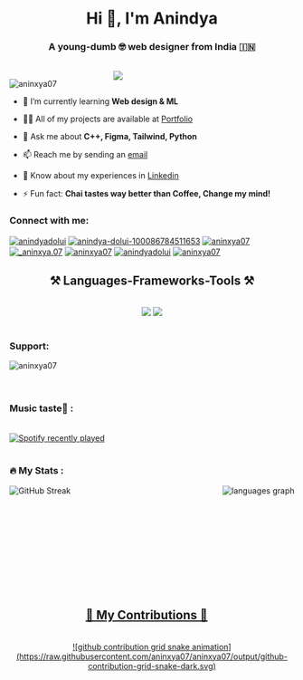 <h1 align="center">Hi 👋, I'm Anindya</h1>
<h3 align="center">A young-dumb 🤓 web designer from India 🇮🇳</h3>
<br/>
<img align="right" width="320" src="https://i.imgflip.com/65efzo.gif"  />
<p align="left"> <img src="https://komarev.com/ghpvc/?username=aninxya07&label=Profile%20views&color=ff69b4&style=flat" alt="aninxya07" /> </p>

- 🌱 I’m currently learning **Web design & ML**

- 👨‍💻 All of my projects are available at [Portfolio](https://aninxya07.github.io/Portfolio/)

- 💬 Ask me about **C++, Figma, Tailwind, Python**

- 📫 Reach me by sending an [email](mailto:aninxya07@gmail.com)

- 📄 Know about my experiences in [Linkedin](https://www.linkedin.com/in/anindyadolui/)

- ⚡ Fun fact: **Chai tastes way better than Coffee, Change my mind!**

<h3 align="left">Connect with me:</h3>
<p align="left">
<a href="https://linkedin.com/in/anindyadolui" target="blank"><img align="center" src="https://raw.githubusercontent.com/rahuldkjain/github-profile-readme-generator/master/src/images/icons/Social/linked-in-alt.svg" alt="anindyadolui" height="30" width="40" /></a>
<a href="https://fb.com/anindya-dolui-100086784511653" target="blank"><img align="center" src="https://raw.githubusercontent.com/rahuldkjain/github-profile-readme-generator/master/src/images/icons/Social/facebook.svg" alt="anindya-dolui-100086784511653" height="30" width="45" /></a>
<a href="https://dev.to/aninxya07" target="blank"><img align="center" src="https://raw.githubusercontent.com/rahuldkjain/github-profile-readme-generator/master/src/images/icons/Social/devto.svg" alt="aninxya07" height="30" width="35" /></a>
<a href="https://instagram.com/_aninxya.07" target="blank"><img align="center" src="https://raw.githubusercontent.com/rahuldkjain/github-profile-readme-generator/master/src/images/icons/Social/instagram.svg" alt="_aninxya.07" height="30" width="36" /></a>
<a href="https://dribbble.com/aninxya07" target="blank"><img align="center" src="https://raw.githubusercontent.com/rahuldkjain/github-profile-readme-generator/master/src/images/icons/Social/dribbble.svg" alt="aninxya07" height="30" width="40" /></a>
<a href="https://www.behance.net/anindyadolui" target="blank"><img align="center" src="https://raw.githubusercontent.com/rahuldkjain/github-profile-readme-generator/master/src/images/icons/Social/behance.svg" alt="anindyadolui" height="30" width="40" /></a>
<a href="https://www.leetcode.com/aninxya07" target="blank"><img align="center" src="https://raw.githubusercontent.com/rahuldkjain/github-profile-readme-generator/master/src/images/icons/Social/leet-code.svg" alt="aninxya07" height="30" width="40" /></a>
</p>

<h2 align="center">⚒️ Languages-Frameworks-Tools ⚒️</h2>
<br/>
<div align="center">
    <img src="https://skillicons.dev/icons?i=aws,cpp,java,git,mongodb,html,css,javascript,react,mysql" />
    <img src="https://skillicons.dev/icons?i=figma,ps,tailwind,python,pytorch,anaconda,tensorflow,vscode,github,dotnet" /><br>
</div>

<br/>
<h3 align="left">Support:</h3>
<p ><a href="https://www.buymeacoffee.com/aninxya07"> <img align="left" src="https://cdn.buymeacoffee.com/buttons/v2/default-yellow.png" height="40" width="135" alt="aninxya07" /></a></p><br><br>
<br/>

<h3 align="left">   Music taste💚 :</h3>
<br/>
<!-- <img src="https://spotify-recently-played-readme.vercel.app/api?user=31cn5nqorrixlwikwa372aegnez4" /> -->
<div align="left">
  <a href="https://open.spotify.com/user/31cn5nqorrixlwikwa372aegnez4">
    <img src="https://spotify-recently-played-readme.vercel.app/api?user=31cn5nqorrixlwikwa372aegnez4&count=3" alt="Spotify recently played" />
  </a>
</div>
<br/>

<h3 align="left">🔥   My Stats :</h3>

<div align="center">
    <a href="https://git.io/streak-stats"><img src="https://streak-stats.demolab.com?user=aninxya07&theme=dracula&border_radius=5.6&card_width=320" alt="GitHub Streak" height="230" align="left"/>
  <img src="https://github-readme-stats.vercel.app/api/top-langs?username=aninxya07&locale=en&hide_title=false&layout=compact&card_width=240&langs_count=5&theme=dracula&hide_border=false" height="230" alt="languages graph" align="right"/>
    <br/>
</div>
<div></div>
<div align="center">
      <br/><br/><br/><br/><br/><br/><br/><br/><br/><br/>
  <h2>🐍 My Contributions 🐍</h2>
  <br/>
    ![github contribution grid snake animation](https://raw.githubusercontent.com/aninxya07/aninxya07/output/github-contribution-grid-snake-dark.svg)
    <br/><br/><br/>
</div>

